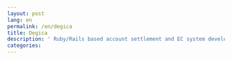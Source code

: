 ```yaml
---
layout: post
lang: en
permalink: /en/degica
title: Degica
description: ' Ruby/Rails based account settlement and EC system development. '
categories: 
---
```

